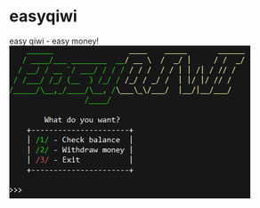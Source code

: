 # easyqiwi
easy qiwi - easy money!
![Image alt](https://github.com/otx2s/easyqiwi/raw/master/picture/screen.png)
